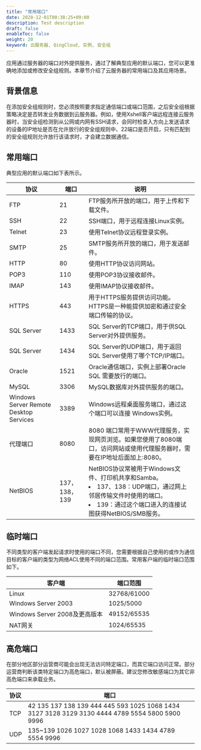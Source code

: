 ```yaml
---
title: "常用端口"
date: 2020-12-01T00:38:25+09:00
description: Test description
draft: false
enableToc: false
weight: 20
keyword: 云服务器, QingCloud, 实例, 安全组
---
```


应用通过服务器的端口对外提供服务，通过了解典型应用的默认端口，您可以更准确地添加或修改安全组规则。本章节介绍了云服务器的常用端口及其应用场景。

## 背景信息

在添加安全组规则时，您必须按照要求指定通信端口或端口范围，之后安全组根据策略决定是否转发业务数据到云服务器。例如，使用Xshell客户端远程连接云服务器时，当安全组检测到从公网或内网有SSH请求，会同时检查入方向上发送请求的设备的IP地址是否在允许放行的安全组规则中、22端口是否开启，只有匹配到的安全组规则允许放行该请求时，才会建立数据通信。

## 常用端口

典型应用的默认端口如下表所示。

| 协议                                   | 端口          | 说明                                                         |
| -------------------------------------- | ------------- | ------------------------------------------------------------ |
| FTP                                    | 21            | FTP服务所开放的端口，用于上传和下载文件。                    |
| SSH                                    | 22            | SSH端口，用于远程连接Linux实例。                             |
| Telnet                                 | 23            | 使用Telnet协议远程登录实例。                                 |
| SMTP                                   | 25            | SMTP服务所开放的端口，用于发送邮件。                         |
| HTTP                                   | 80            | 使用HTTP协议访问网站。                                       |
| POP3                                   | 110           | 使用POP3协议接收邮件。                                       |
| IMAP                                   | 143           | 使用IMAP协议接收邮件。                                       |
| HTTPS                                  | 443           | 用于HTTPS服务提供访问功能。HTTPS是一种能提供加密和通过安全端口传输的协议。 |
| SQL Server                             | 1433          | SQL Server的TCP端口，用于供SQL  Server对外提供服务。         |
| SQL Server                             | 1434          | SQL Server的UDP端口，用于返回SQL  Server使用了哪个TCP/IP端口。 |
| Oracle                                 | 1521          | Oracle通信端口，实例上部署Oracle SQL 需要放行的端口。        |
| MySQL                                  | 3306          | MySQL数据库对外提供服务的端口。                              |
| Windows Server Remote Desktop Services | 3389          | Windows远程桌面服务端口，通过这个端口可以连接 Windows实例。  |
| 代理端口                               | 8080          | 8080 端口常用于WWW代理服务，实现网页浏览。如果您使用了8080端口，访问网站或使用代理服务器时，需要在IP地址后面加上:8080。 |
| NetBIOS                                | 137，138，139 | NetBIOS协议常被用于Windows文件、打印机共享和Samba。  <li>137、138：UDP端口，通过网上邻居传输文件时使用的端口。 </li><li>139：通过这个端口进入的连接试图获得NetBIOS/SMB服务。  </li> |

## 临时端口

不同类型的客户端发起请求时使用的端口不同，您需要根据自己使用的或作为通信目标的客户端的类型为网络ACL使用不同的端口范围。常用客户端的临时端口范围如下。

| 客户端                         | 端口范围    |
| ------------------------------ | ----------- |
| Linux                          | 32768/61000 |
| Windows  Server 2003           | 1025/5000   |
| Windows  Server 2008及更高版本 | 49152/65535 |
| NAT网关                        | 1024/65535  |

## 高危端口

在部分地区部分运营商可能会出现无法访问特定端口，而其它端口访问正常。部分运营商判断该类特定端口为高危端口，默认被屏蔽。建议您修改敏感端口为其它非高危端口来承载业务。

| 协议 | 端口                                                         |
| :--- | ------------------------------------------------------------ |
| TCP  | 42  135 137 138 139 444 445 593 1025 1068 1434 3127 3128 3129 3130 4444 4789 5554  5800 5900 9996 |
| UDP  | 135~139 1026 1027 1028 1068 1433 1434 4789 5554  9996        |


